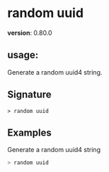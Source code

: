 # random uuid

**version**: 0.80.0

## **usage**:

Generate a random uuid4 string.

## Signature

`> random uuid `

## Examples

Generate a random uuid4 string

```bash
> random uuid
```

